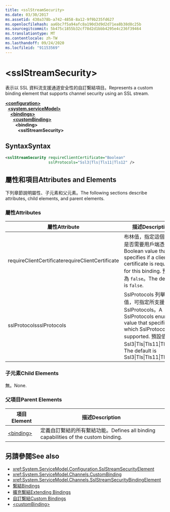 ```yaml
---
title: <sslStreamSecurity>
ms.date: 03/30/2017
ms.assetid: 430a378b-a742-4858-8a12-9f9b235fd627
ms.openlocfilehash: aa6bc7f5a94afc8a190d3d9d2d71ea8b38d8c25b
ms.sourcegitcommit: 5b475c1855b32cf78d2d1bbb4295e4c236f39464
ms.translationtype: MT
ms.contentlocale: zh-TW
ms.lasthandoff: 09/24/2020
ms.locfileid: "91153569"
---
```

# \<sslStreamSecurity>

<span data-ttu-id="5d6ee-101">表示以 SSL 資料流支援通道安全性的自訂繫結項目。</span><span class="sxs-lookup"><span data-stu-id="5d6ee-101">Represents a custom binding element that supports channel security using an SSL stream.</span></span>  
  
[**\<configuration>**](../configuration-element.md)\
&nbsp;&nbsp;[**\<system.serviceModel>**](system-servicemodel.md)\
&nbsp;&nbsp;&nbsp;&nbsp;[**\<bindings>**](bindings.md)\
&nbsp;&nbsp;&nbsp;&nbsp;&nbsp;&nbsp;[**\<customBinding>**](custombinding.md)\
&nbsp;&nbsp;&nbsp;&nbsp;&nbsp;&nbsp;&nbsp;&nbsp;**\<binding>**\
&nbsp;&nbsp;&nbsp;&nbsp;&nbsp;&nbsp;&nbsp;&nbsp;&nbsp;&nbsp;**\<sslStreamSecurity>**  
  
## <a name="syntax"></a><span data-ttu-id="5d6ee-102">Syntax</span><span class="sxs-lookup"><span data-stu-id="5d6ee-102">Syntax</span></span>  
  
```xml  
<sslStreamSecurity requireClientCertificate="Boolean"
                   sslProtocols="Ssl3|Tls|Tls11|Tls12" />
```  
  
## <a name="attributes-and-elements"></a><span data-ttu-id="5d6ee-103">屬性和項目</span><span class="sxs-lookup"><span data-stu-id="5d6ee-103">Attributes and Elements</span></span>  

 <span data-ttu-id="5d6ee-104">下列章節說明屬性、子元素和父元素。</span><span class="sxs-lookup"><span data-stu-id="5d6ee-104">The following sections describe attributes, child elements, and parent elements.</span></span>  
  
### <a name="attributes"></a><span data-ttu-id="5d6ee-105">屬性</span><span class="sxs-lookup"><span data-stu-id="5d6ee-105">Attributes</span></span>  
  
|<span data-ttu-id="5d6ee-106">屬性</span><span class="sxs-lookup"><span data-stu-id="5d6ee-106">Attribute</span></span>|<span data-ttu-id="5d6ee-107">描述</span><span class="sxs-lookup"><span data-stu-id="5d6ee-107">Description</span></span>|  
|---------------|-----------------|  
|<span data-ttu-id="5d6ee-108">requireClientCertificate</span><span class="sxs-lookup"><span data-stu-id="5d6ee-108">requireClientCertificate</span></span>|<span data-ttu-id="5d6ee-109">布林值，指定這個繫結是否需要用戶端憑證。</span><span class="sxs-lookup"><span data-stu-id="5d6ee-109">A Boolean value that specifies if a client certificate is required for this binding.</span></span> <span data-ttu-id="5d6ee-110">預設值為 `false`。</span><span class="sxs-lookup"><span data-stu-id="5d6ee-110">The default is `false`.</span></span>|  
|<span data-ttu-id="5d6ee-111">sslProtocols</span><span class="sxs-lookup"><span data-stu-id="5d6ee-111">sslProtocols</span></span>|<span data-ttu-id="5d6ee-112">SslProtocols 列舉旗標值，可指定所支援的 SslProtocols。</span><span class="sxs-lookup"><span data-stu-id="5d6ee-112">A SslProtocols enum flag value that specifies which SslProtocols are supported.</span></span> <span data-ttu-id="5d6ee-113">預設值為 Ssl3&#124;Tls&#124;Tls11&#124;Tls12。</span><span class="sxs-lookup"><span data-stu-id="5d6ee-113">The default is Ssl3&#124;Tls&#124;Tls11&#124;Tls12.</span></span>|  
  
### <a name="child-elements"></a><span data-ttu-id="5d6ee-114">子元素</span><span class="sxs-lookup"><span data-stu-id="5d6ee-114">Child Elements</span></span>  

 <span data-ttu-id="5d6ee-115">無。</span><span class="sxs-lookup"><span data-stu-id="5d6ee-115">None.</span></span>  
  
### <a name="parent-elements"></a><span data-ttu-id="5d6ee-116">父項目</span><span class="sxs-lookup"><span data-stu-id="5d6ee-116">Parent Elements</span></span>  
  
|<span data-ttu-id="5d6ee-117">項目</span><span class="sxs-lookup"><span data-stu-id="5d6ee-117">Element</span></span>|<span data-ttu-id="5d6ee-118">描述</span><span class="sxs-lookup"><span data-stu-id="5d6ee-118">Description</span></span>|  
|-------------|-----------------|  
|[\<binding>](bindings.md)|<span data-ttu-id="5d6ee-119">定義自訂繫結的所有繫結功能。</span><span class="sxs-lookup"><span data-stu-id="5d6ee-119">Defines all binding capabilities of the custom binding.</span></span>|  
  
## <a name="see-also"></a><span data-ttu-id="5d6ee-120">另請參閱</span><span class="sxs-lookup"><span data-stu-id="5d6ee-120">See also</span></span>

- <xref:System.ServiceModel.Configuration.SslStreamSecurityElement>
- <xref:System.ServiceModel.Channels.CustomBinding>
- <xref:System.ServiceModel.Channels.SslStreamSecurityBindingElement>
- [<span data-ttu-id="5d6ee-121">繫結</span><span class="sxs-lookup"><span data-stu-id="5d6ee-121">Bindings</span></span>](../../../wcf/bindings.md)
- [<span data-ttu-id="5d6ee-122">擴充繫結</span><span class="sxs-lookup"><span data-stu-id="5d6ee-122">Extending Bindings</span></span>](../../../wcf/extending/extending-bindings.md)
- [<span data-ttu-id="5d6ee-123">自訂繫結</span><span class="sxs-lookup"><span data-stu-id="5d6ee-123">Custom Bindings</span></span>](../../../wcf/extending/custom-bindings.md)
- [\<customBinding>](custombinding.md)
